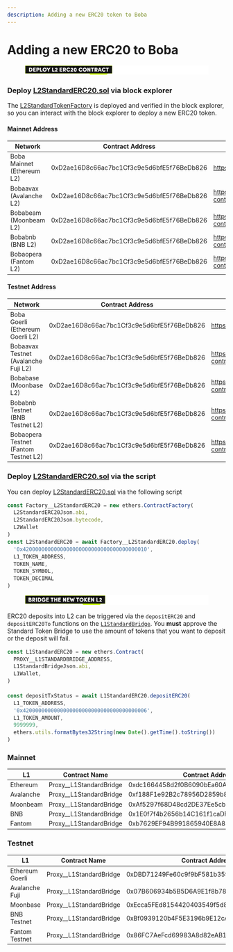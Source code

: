 ```yaml
---
description: Adding a new ERC20 token to Boba
---
```


# Adding a new ERC20 to Boba

<figure><img src="../../.gitbook/assets/Artboard 1 (4).png" alt=""><figcaption></figcaption></figure>

### Deploy [L2StandardERC20.sol](https://github.com/bobanetwork/boba/blob/release/v0.2.2/packages/contracts/contracts/standards/L2StandardERC20.sol) via block explorer

The [L2StandardTokenFactory](https://github.com/bobanetwork/boba/blob/release/v0.2.2/packages/contracts/contracts/L2/messaging/L2StandardTokenFactory.sol) is deployed and verified in the block explorer, so you can interact with the block explorer to deploy a new ERC20 token.

#### Mainnet Address

| Network                    | Contract Address                           | Block Explorer URL                                                                                                          |
| -------------------------- | ------------------------------------------ | --------------------------------------------------------------------------------------------------------------------------- |
| Boba Mainnet (Ethereum L2) | 0xD2ae16D8c66ac7bc1Cf3c9e5d6bfE5f76BeDb826 | https://bobascan.com/address/0xD2ae16D8c66ac7bc1Cf3c9e5d6bfE5f76BeDb826#writeContract                                       |
| Bobaavax (Avalanche L2)    | 0xD2ae16D8c66ac7bc1Cf3c9e5d6bfE5f76BeDb826 | https://blockexplorer.avax.boba.network/address/0xD2ae16D8c66ac7bc1Cf3c9e5d6bfE5f76BeDb826/write-contract#address-tabs      |
| Bobabeam (Moonbeam L2)     | 0xD2ae16D8c66ac7bc1Cf3c9e5d6bfE5f76BeDb826 | https://blockexplorer.bobabeam.boba.network/address/0xD2ae16D8c66ac7bc1Cf3c9e5d6bfE5f76BeDb826/write-contract#address-tabs  |
| Bobabnb (BNB L2)           | 0xD2ae16D8c66ac7bc1Cf3c9e5d6bfE5f76BeDb826 | https://blockexplorer.bnb.boba.network/address/0xD2ae16D8c66ac7bc1Cf3c9e5d6bfE5f76BeDb826/write-contract#address-tabs       |
| Bobaopera (Fantom L2)      | 0xD2ae16D8c66ac7bc1Cf3c9e5d6bfE5f76BeDb826 | https://blockexplorer.bobaopera.boba.network/address/0xD2ae16D8c66ac7bc1Cf3c9e5d6bfE5f76BeDb826/write-contract#address-tabs |

#### Testnet Address

| Network                               | Contract Address                           | Block Explorer URL                                                                                                                  |
| ------------------------------------- | ------------------------------------------ | ----------------------------------------------------------------------------------------------------------------------------------- |
| Boba Goerli (Ethereum Goerli L2)      | 0xD2ae16D8c66ac7bc1Cf3c9e5d6bfE5f76BeDb826 | https://testnet.bobascan.com/address/0xD2ae16D8c66ac7bc1Cf3c9e5d6bfE5f76BeDb826#writeContract                                       |
| Bobaavax Testnet (Avalanche Fuji L2)  | 0xD2ae16D8c66ac7bc1Cf3c9e5d6bfE5f76BeDb826 | https://blockexplorer.testnet.avax.boba.network/address/0xD2ae16D8c66ac7bc1Cf3c9e5d6bfE5f76BeDb826/write-contract#address-tabs      |
| Bobabase (Moonbase L2)                | 0xD2ae16D8c66ac7bc1Cf3c9e5d6bfE5f76BeDb826 | https://blockexplorer.bobabase.boba.network/address/0xD2ae16D8c66ac7bc1Cf3c9e5d6bfE5f76BeDb826/write-contract#address-tabs          |
| Bobabnb Testnet (BNB Testnet L2)      | 0xD2ae16D8c66ac7bc1Cf3c9e5d6bfE5f76BeDb826 | https://blockexplorer.testnet.bnb.boba.network/address/0xD2ae16D8c66ac7bc1Cf3c9e5d6bfE5f76BeDb826/write-contract#address-tabs       |
| Bobaopera Testnet (Fantom Testnet L2) | 0xD2ae16D8c66ac7bc1Cf3c9e5d6bfE5f76BeDb826 | https://blockexplorer.testnet.bobaopera.boba.network/address/0xD2ae16D8c66ac7bc1Cf3c9e5d6bfE5f76BeDb826/write-contract#address-tabs |

### Deploy [L2StandardERC20.sol](https://github.com/bobanetwork/boba/blob/release/v0.2.2/packages/contracts/contracts/standards/L2StandardERC20.sol) via the script

You can deploy [L2StandardERC20.sol](https://github.com/bobanetwork/boba/blob/release/v0.2.2/packages/contracts/contracts/standards/L2StandardERC20.sol) via the following script

```js
const Factory__L2StandardERC20 = new ethers.ContractFactory(
  L2StandardERC20Json.abi,
  L2StandardERC20Json.bytecode,
  L2Wallet
)
const L2StandardERC20 = await Factory__L2StandardERC20.deploy(
  '0x4200000000000000000000000000000000000010',
  L1_TOKEN_ADDRESS,
  TOKEN_NAME,
  TOKEN_SYMBOL,
  TOKEN_DECIMAL
)
```



<figure><img src="../../.gitbook/assets/Artboard 2 (3).png" alt=""><figcaption></figcaption></figure>

ERC20 deposits into L2 can be triggered via the `depositERC20` and `depositERC20To` functions on the [`L1StandardBridge`](https://github.com/bobanetwork/boba/blob/release/v0.2.2/packages/contracts/contracts/L1/messaging/L1StandardBridge.sol). You **must** approve the Standard Token Bridge to use the amount of tokens that you want to deposit or the deposit will fail.

```js
const L1StandardERC20 = new ethers.Contract(
  PROXY__L1STANDARDBRIDGE_ADDRESS,
  L1StandardBridgeJson.abi,
  L1Wallet,
)

const depositTxStatus = await L1StandardERC20.depositERC20(
  L1_TOKEN_ADDRESS,
  '0x4200000000000000000000000000000000000006',
  L1_TOKEN_AMOUNT,
  9999999,
  ethers.utils.formatBytes32String(new Date().getTime().toString())
)
```

### Mainnet

| L1        | Contract Name             | Contract Address                           |
| --------- | ------------------------- | ------------------------------------------ |
| Ethereum  | Proxy\_\_L1StandardBridge | 0xdc1664458d2f0B6090bEa60A8793A4E66c2F1c00 |
| Avalanche | Proxy\_\_L1StandardBridge | 0xf188F1e92B2c78956D2859b84684BFD17103e22c |
| Moonbeam  | Proxy\_\_L1StandardBridge | 0xAf5297f68D48cd2DE37Ee5cbaC0647fbA4132985 |
| BNB       | Proxy\_\_L1StandardBridge | 0x1E0f7f4b2656b14C161f1caDF3076C02908F9ACC |
| Fantom    | Proxy\_\_L1StandardBridge | 0xb7629EF94B991865940E8A840Aa7d68fa88c3Fe8 |

### Testnet

| L1              | Contract Name             | Contract Address                           |
| --------------- | ------------------------- | ------------------------------------------ |
| Ethereum Goerli | Proxy\_\_L1StandardBridge | 0xDBD71249Fe60c9f9bF581b3594734E295EAfA9b2 |
| Avalanche Fuji  | Proxy\_\_L1StandardBridge | 0x07B606934b5B5D6A9E1f8b78A0B26215FF58Ad56 |
| Moonbase        | Proxy\_\_L1StandardBridge | 0xEcca5FEd8154420403549f5d8F123fcE69fae806 |
| BNB Testnet     | Proxy\_\_L1StandardBridge | 0xBf0939120b4F5E3196b9E12cAC291e03dD058e9a |
| Fantom Testnet  | Proxy\_\_L1StandardBridge | 0x86FC7AeFcd69983A8d82eAB1E0EaFD38bB42fd3f |
